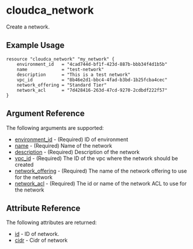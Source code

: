 # cloudca_network

Create a network.

## Example Usage

```hcl
resource "cloudca_network" "my_network" {
    environment_id   = "4cad744d-bf1f-423d-887b-bbb34f4d1b5b"
    name             = "test-network"
    description      = "This is a test network"
    vpc_id           = "8b46e2d1-bbc4-4fad-b3bd-1b25fcba4cec"
    network_offering = "Standard Tier"
    network_acl      = "7d428416-263d-47cd-9270-2cdbdf222f57"
}
```

## Argument Reference

The following arguments are supported:

- [environment_id](#environment_id) - (Required) ID of environment
- [name](#name) - (Required) Name of the network
- [description](#description) - (Required) Description of the network
- [vpc_id](#vpc_id) - (Required) The ID of the vpc where the network should be created
- [network_offering](#network_offering) - (Required) The name of the network offering to use for the network
- [network_acl](#network_acl) - (Required) The id or name of the network ACL to use for the network

## Attribute Reference

The following attributes are returned:

- [id](#id) - ID of network.
- [cidr](#cidr) - Cidr of network
